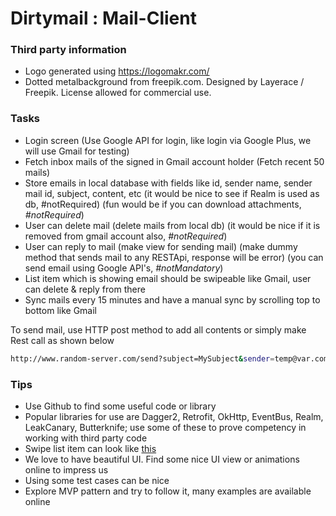 # Dirtymail : Mail-Client

### Third party information 

- Logo generated using https://logomakr.com/
- Dotted metalbackground from freepik.com. Designed by Layerace / Freepik. License allowed for commercial use.

### Tasks

- Login screen (Use Google API for login, like login via Google Plus, we will use Gmail for testing)
- Fetch inbox mails of the signed in Gmail account holder (Fetch recent 50 mails)
- Store emails in local database with fields like id, sender name, sender mail id, subject, content, etc (it would be nice to see if Realm is used as db, #notRequired) (fun would be if you can download attachments, *#notRequired*)
- User can delete mail (delete mails from local db) (it would be nice if it is removed from gmail account also, *#notRequired*)
- User can reply to mail (make view for sending mail) (make dummy method that sends mail to any RESTApi, response will be error) (you can send email using Google API's, *#notMandatory*)
- List item which is showing email should be swipeable like Gmail, user can delete & reply from there
- Sync mails every 15 minutes and have a manual sync by scrolling top to bottom like Gmail

To send mail, use HTTP post method to add all contents or simply make Rest call as shown below
```sh
http://www.random-server.com/send?subject=MySubject&sender=temp@var.com&timeStamp=11112342234&body=MyTrialMail
```

### Tips
- Use Github to find some useful code or library
- Popular libraries for use are Dagger2, Retrofit, OkHttp, EventBus, Realm, LeakCanary, Butterknife; use some of these to prove competency in working with third party code
- Swipe list item can look like [this] 
- We love to have beautiful UI. Find some nice UI view or animations online to impress us
- Using some test cases can be nice
- Explore MVP pattern and try to follow it, many examples are available online
 
[this]: <http://i.stack.imgur.com/aB55l.png>
